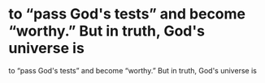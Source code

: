 # to “pass God's tests” and become “worthy.” But in truth, God's universe is

to “pass God's tests” and become “worthy.” But in truth, God's universe is